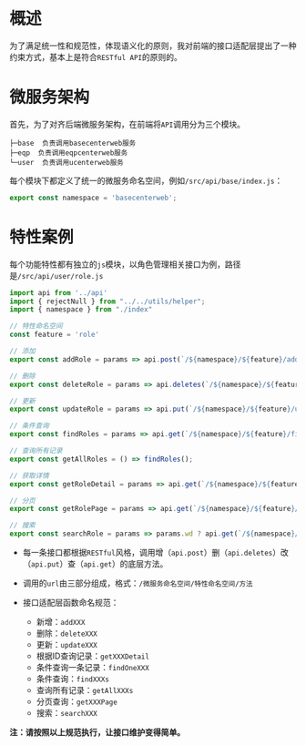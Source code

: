 # 概述

为了满足统一性和规范性，体现语义化的原则，我对前端的接口适配层提出了一种约束方式，基本上是符合`RESTful API`的原则的。

# 微服务架构

首先，为了对齐后端微服务架构，在前端将`API`调用分为三个模块。

```
├─base  负责调用basecenterweb服务
├─eqp  负责调用eqpcenterweb服务
└─user  负责调用ucenterweb服务
```

每个模块下都定义了统一的微服务命名空间，例如`/src/api/base/index.js`：

```javascript
export const namespace = 'basecenterweb';
```

# 特性案例

每个功能特性都有独立的`js`模块，以角色管理相关接口为例，路径是`/src/api/user/role.js`

```javascript
import api from '../api'
import { rejectNull } from "../../utils/helper";
import { namespace } from "./index"

// 特性命名空间
const feature = 'role'

// 添加
export const addRole = params => api.post(`/${namespace}/${feature}/add`, rejectNull(params));

// 删除
export const deleteRole = params => api.deletes(`/${namespace}/${feature}/delete`, params);

// 更新
export const updateRole = params => api.put(`/${namespace}/${feature}/update`, rejectNull(params));

// 条件查询
export const findRoles = params => api.get(`/${namespace}/${feature}/find`, params);

// 查询所有记录
export const getAllRoles = () => findRoles();

// 获取详情
export const getRoleDetail = params => api.get(`/${namespace}/${feature}/detail`, params);

// 分页
export const getRolePage = params => api.get(`/${namespace}/${feature}/page`, rejectNull(params));

// 搜索
export const searchRole = params => params.wd ? api.get(`/${namespace}/${feature}/search`, rejectNull(params)) : getRolePage(params);

```

- 每一条接口都根据`RESTful`风格，调用增（`api.post`）删（`api.deletes`）改（`api.put`）查（`api.get`）的底层方法。

- 调用的`url`由三部分组成，格式：`/微服务命名空间/特性命名空间/方法`

- 接口适配层函数命名规范：
  - 新增：`addXXX`
  - 删除：`deleteXXX`
  - 更新：`updateXXX`
  - 根据ID查询记录：`getXXXDetail`
  - 条件查询一条记录：`findOneXXX`
  - 条件查询：`findXXXs`
  - 查询所有记录：`getAllXXXs`
  - 分页查询：`getXXXPage`
  - 搜索：`searchXXX`



**注：请按照以上规范执行，让接口维护变得简单。**

<div id="gitalk-container"></div>
<link rel="stylesheet" href="https://cdn.jsdelivr.net/npm/gitalk@1/dist/gitalk.css">
<script src="https://cdn.jsdelivr.net/npm/gitalk@1/dist/gitalk.min.js"></script>
<script>
var gitalk = new Gitalk({
    clientID: "abe61bb2112d4926d0b9",
    clientSecret: "760737a207de2813a6586e1d2c14dd187ddeea64",
    repo: "FE-guide",
    owner: "cumt-robin",
    admin: ["cumt-robin"],
    id: decodeURIComponent(location.pathname)
});
gitalk.render("gitalk-container");
</script>